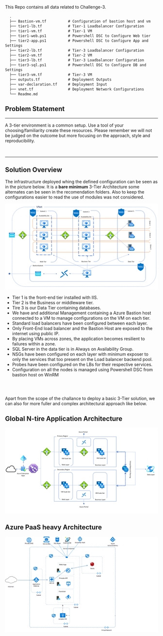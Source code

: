 

This Repo contains all data related to Challenge-3. 


      .                                                            
      ├── Bastion-vm.tf          # Configuration of bastion host and vm
      ├── tier1-lb.tf            # Tier-1 Loadbalancer Configuration
      ├── tier1-vm.tf            # Tier-1 VM
      ├── tier1-web.ps1          # Powershell DSC to Configure Web tier
      ├── tier2-app.ps1          # Powershell DSC to Configure App and Settings
      ├── tier2-lb.tf            # Tier-3 Loadbalancer Configuration
      ├── tier2-vm.tf            # Tier-2 VM
      ├── tier3-lb.tf            # Tier-3 Loadbalancer Configuration
      ├── tier3-sql.ps1          # Powershell DSC to Configure DB and Settings
      ├── tier3-vm.tf            # Tier-3 VM
      ├── outputs.tf             # Deployment Outputs
      ├── var-declaration.tf     # Deployment Input
      ├── vnet.tf                # Deployment Network Configurations
      └── Readme.md              
 
 
## Problem Statement
---


A 3-tier environment is a common setup. Use a tool of your choosing/familiarity create these resources. Please remember we will not be judged on the outcome but more focusing on the approach, style and reproducibility.

&nbsp;
&nbsp;
&nbsp;

---

## Solution Overview
The infrastructure deployed whing the defined configuration can be seen as in the picture below. It is a **bare minimum** 3-Tier Architecture some alternates can be seen in the recomendation folders. Also to keep the configurations easier to read the use of modules was not considered.

![Arch](https://github.com/ShreyDalela/CodeChallenge/blob/2dbf5b1574bf0eec97815413b3a789acf9e9bfcc/Challenge-1/Tire.png)

* Tier 1 is the front-end tier installed with IIS.
* Tier 2 is the Business or middleware tier.
* Tire 3 is our Data Tier containing databases.
* We have and additional Management containing a Azure Bastion host connected to a VM to manage configurations on the VM on each tier.
* Standard load balancers have been configured between each layer.
* Only Front-End load balancer and the Bastion Host are exposed to the internet using public IP.
* By placing VMs across zones, the application becomes resilient to failures within a zone.
* SQL Server in the data tier is in Always on Availability Group.
* NSGs have been configured on each layer with minimum exposer to only the services that too present on the Load balancer backend pool.
* Probes have been configured on the LBs for their respective services.
* Configuration on all the nodes is managed using Powershell DSC from bastion host on WinRM

&nbsp;
&nbsp;
&nbsp;

## 
Apart from the scope of the challance to deploy a basic 3-Tier solution, we can also for more fuller and complex architectural approach like below.
## Global N-tire Application Architecture
![Regional](https://github.com/ShreyDalela/CodeChallenge/blob/e3417878ece5f20a4bd90312ecd6e924fb0be6a9/Challenge-1/Regional.png)
## Azure PaaS heavy Architecture
![Azure PaaS](https://github.com/ShreyDalela/CodeChallenge/blob/e383b04f52e3d2f36c5977396e1062eac3a923b7/Challenge-1/complex.png)
